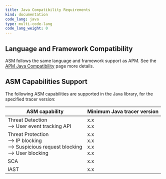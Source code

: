 ```yaml
---
title: Java Compatibility Requirements 
kind: documentation
code_lang: java
type: multi-code-lang
code_lang_weight: 0
---
```


## Language and Framework Compatibility

ASM follows the same language and framework support as APM. See the [APM Java Compatibility][1] page more details. 

## ASM Capabilities Support

The following ASM capabilities are supported in the Java library, for the specified tracer version:

| ASM capability                   | Minimum Java tracer version |
| -------------------------------- | ----------------------------|
| Threat Detection <br/> --> User event tracking API  | x.x <br/>x.x   |
| Threat Protection <br/> --> IP blocking <br/> --> Suspicious request blocking <br> --> User blocking   | x.x<br/>x.x<br/>x.x<br/>x.x     |
| SCA   | x.x      |
| IAST    | x.x    |


[1]: /tracing/trace_collection/compatibility/java/
